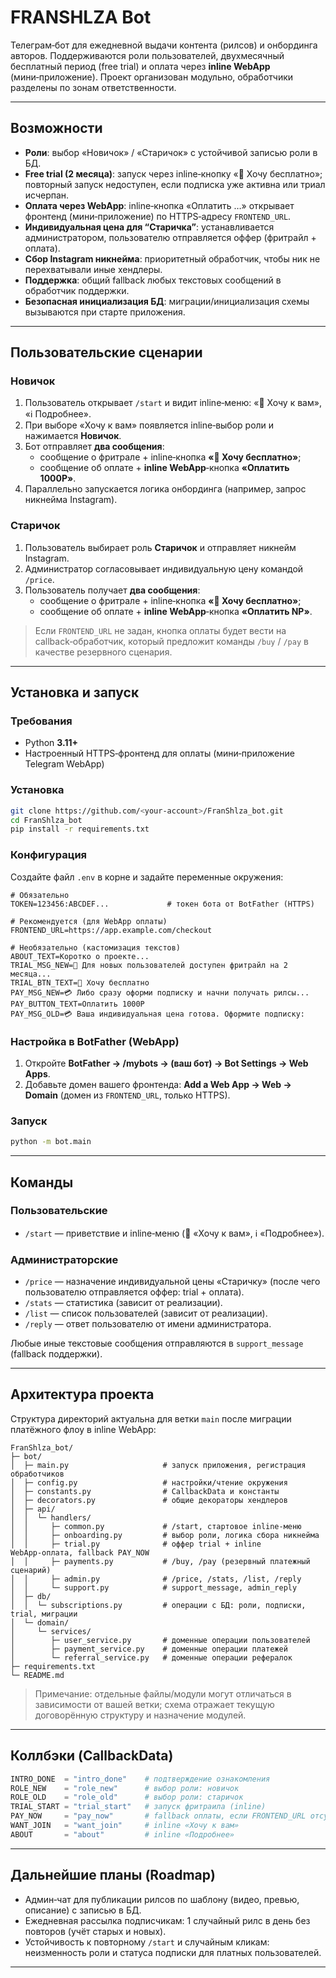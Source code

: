 # FRANSHLZA Bot

Телеграм‑бот для ежедневной выдачи контента (рилсов) и онбординга авторов. Поддерживаются роли пользователей, двухмесячный бесплатный период (free trial) и оплата через **inline WebApp** (мини‑приложение). Проект организован модульно, обработчики разделены по зонам ответственности.

---

## Возможности

- **Роли**: выбор «Новичок» / «Старичок» с устойчивой записью роли в БД.
- **Free trial (2 месяца)**: запуск через inline‑кнопку «🎁 Хочу бесплатно»; повторный запуск недоступен, если подписка уже активна или триал исчерпан.
- **Оплата через WebApp**: inline‑кнопка «Оплатить …» открывает фронтенд (мини‑приложение) по HTTPS‑адресу `FRONTEND_URL`.
- **Индивидуальная цена для “Старичка”**: устанавливается администратором, пользователю отправляется оффер (фритрайл + оплата).
- **Сбор Instagram никнейма**: приоритетный обработчик, чтобы ник не перехватывали иные хендлеры.
- **Поддержка**: общий fallback любых текстовых сообщений в обработчик поддержки.
- **Безопасная инициализация БД**: миграции/инициализация схемы вызываются при старте приложения.

---

## Пользовательские сценарии

### Новичок
1. Пользователь открывает `/start` и видит inline‑меню: «👋 Хочу к вам», «ℹ️ Подробнее».
2. При выборе «Хочу к вам» появляется inline‑выбор роли и нажимается **Новичок**.
3. Бот отправляет **два сообщения**:
   - сообщение о фритрале + inline‑кнопка **«🎁 Хочу бесплатно»**;
   - сообщение об оплате + **inline WebApp**‑кнопка **«Оплатить 1000Р»**.
4. Параллельно запускается логика онбординга (например, запрос никнейма Instagram).

### Старичок
1. Пользователь выбирает роль **Старичок** и отправляет никнейм Instagram.
2. Администратор согласовывает индивидуальную цену командой `/price`.
3. Пользователь получает **два сообщения**:
   - сообщение о фритрале + inline‑кнопка **«🎁 Хочу бесплатно»**;
   - сообщение об оплате + **inline WebApp**‑кнопка **«Оплатить NР»**.

> Если `FRONTEND_URL` не задан, кнопка оплаты будет вести на callback‑обработчик, который предложит команды `/buy` / `/pay` в качестве резервного сценария.

---

## Установка и запуск

### Требования
- Python **3.11+**
- Настроенный HTTPS‑фронтенд для оплаты (мини‑приложение Telegram WebApp)

### Установка
```bash
git clone https://github.com/<your-account>/FranShlza_bot.git
cd FranShlza_bot
pip install -r requirements.txt
```

### Конфигурация
Создайте файл `.env` в корне и задайте переменные окружения:

```env
# Обязательно
TOKEN=123456:ABCDEF...             # токен бота от BotFather (HTTPS)

# Рекомендуется (для WebApp оплаты)
FRONTEND_URL=https://app.example.com/checkout

# Необязательно (кастомизация текстов)
ABOUT_TEXT=Коротко о проекте...
TRIAL_MSG_NEW=🎁 Для новых пользователей доступен фритрайл на 2 месяца...
TRIAL_BTN_TEXT=🎁 Хочу бесплатно
PAY_MSG_NEW=💳 Либо сразу оформи подписку и начни получать рилсы...
PAY_BUTTON_TEXT=Оплатить 1000Р
PAY_MSG_OLD=💳 Ваша индивидуальная цена готова. Оформите подписку:
```

### Настройка в BotFather (WebApp)
1. Откройте **BotFather → /mybots → (ваш бот) → Bot Settings → Web Apps**.
2. Добавьте домен вашего фронтенда: **Add a Web App → Web → Domain** (домен из `FRONTEND_URL`, только HTTPS).

### Запуск
```bash
python -m bot.main
```

---

## Команды

### Пользовательские
- `/start` — приветствие и inline‑меню (👋 «Хочу к вам», ℹ️ «Подробнее»).  

### Администраторские
- `/price` — назначение индивидуальной цены «Старичку» (после чего пользователю отправляется оффер: trial + оплата).
- `/stats` — статистика (зависит от реализации).
- `/list` — список пользователей (зависит от реализации).
- `/reply` — ответ пользователю от имени администратора.

Любые иные текстовые сообщения отправляются в `support_message` (fallback поддержки).

---

## Архитектура проекта

Структура директорий актуальна для ветки `main` после миграции платёжного флоу в inline WebApp:

```
FranShlza_bot/
├─ bot/
│  ├─ main.py                     # запуск приложения, регистрация обработчиков
│  ├─ config.py                   # настройки/чтение окружения
│  ├─ constants.py                # CallbackData и константы
│  ├─ decorators.py               # общие декораторы хендлеров
│  ├─ api/
│  │  └─ handlers/
│  │     ├─ common.py             # /start, стартовое inline‑меню
│  │     ├─ onboarding.py         # выбор роли, логика сбора никнейма
│  │     ├─ trial.py              # оффер trial + inline WebApp‑оплата, fallback PAY_NOW
│  │     ├─ payments.py           # /buy, /pay (резервный платежный сценарий)
│  │     ├─ admin.py              # /price, /stats, /list, /reply
│  │     └─ support.py            # support_message, admin_reply
│  ├─ db/
│  │  └─ subscriptions.py         # операции с БД: роли, подписки, trial, миграции
│  └─ domain/
│     └─ services/
│        ├─ user_service.py       # доменные операции пользователей
│        ├─ payment_service.py    # доменные операции платежей
│        └─ referral_service.py   # доменные операции рефералок
├─ requirements.txt
└─ README.md
```

> Примечание: отдельные файлы/модули могут отличаться в зависимости от вашей ветки; схема отражает текущую договорённую структуру и назначение модулей.

---

## Коллбэки (CallbackData)

```python
INTRO_DONE  = "intro_done"    # подтверждение ознакомления
ROLE_NEW    = "role_new"      # выбор роли: новичок
ROLE_OLD    = "role_old"      # выбор роли: старичок
TRIAL_START = "trial_start"   # запуск фритраила (inline)
PAY_NOW     = "pay_now"       # fallback оплаты, если FRONTEND_URL отсутствует
WANT_JOIN   = "want_join"     # inline «Хочу к вам»
ABOUT       = "about"         # inline «Подробнее»
```

---


## Дальнейшие планы (Roadmap)

- Админ‑чат для публикации рилсов по шаблону (видео, превью, описание) с записью в БД.
- Ежедневная рассылка подписчикам: 1 случайный рилс в день без повторов (учёт старых и новых).
- Устойчивость к повторному `/start` и случайным кликам: неизменность роли и статуса подписки для платных пользователей.

---